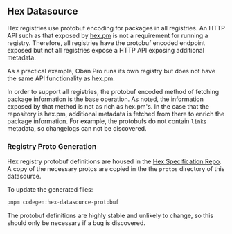 ## Hex Datasource

Hex registries use protobuf encoding for packages in all registries. An HTTP API
such as that exposed by [hex.pm](https://hex.pm) is not a requirement for running a registry.
Therefore, all registries have the protobuf encoded endpoint exposed but not all
registries expose a HTTP API exposing additional metadata.

As a practical example, Oban Pro runs its own registry but does not have the same
API functionality as hex.pm.

In order to support all registries, the protobuf encoded method of fetching package
information is the base operation. As noted, the information exposed by that method
is not as rich as hex.pm's. In the case that the repository is hex.pm, additional
metadata is fetched from there to enrich the package information. For example, the
protobufs do not contain `links` metadata, so changelogs can not be discovered.

### Registry Proto Generation

Hex registry protobuf definitions are housed in the [Hex Specification Repo](https://github.com/hexpm/specifications/tree/main/registry).
A copy of the necessary protos are copied in the the `protos` directory of this datasource.

To update the generated files:

```js
pnpm codegen:hex-datasource-protobuf
```

The protobuf definitions are highly stable and unlikely to change, so this should only
be necessary if a bug is discovered.
